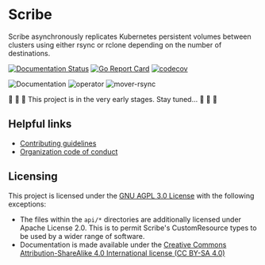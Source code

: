 # Scribe

Scribe asynchronously replicates Kubernetes persistent volumes between clusters using either rsync or rclone depending on the number of destinations.

[![Documentation
Status](https://readthedocs.org/projects/scribe-replication/badge/?version=latest)](https://scribe-replication.readthedocs.io/en/latest/?badge=latest)
[![Go Report
Card](https://goreportcard.com/badge/github.com/backube/scribe)](https://goreportcard.com/report/github.com/backube/scribe)
[![codecov](https://codecov.io/gh/backube/scribe/branch/master/graph/badge.svg)](https://codecov.io/gh/backube/scribe)

![Documentation](https://github.com/backube/scribe/workflows/Documentation/badge.svg)
![operator](https://github.com/backube/scribe/workflows/operator/badge.svg)
![mover-rsync](https://github.com/backube/scribe/workflows/mover-rsync/badge.svg)

:construction: :construction: :construction:
This project is in the very early stages. Stay tuned...
:construction: :construction: :construction:

## Helpful links

- [Contributing guidelines](https://github.com/backube/.github/blob/master/CONTRIBUTING.md)
- [Organization code of conduct](https://github.com/backube/.github/blob/master/CODE_OF_CONDUCT.md)

## Licensing

This project is licensed under the [GNU AGPL 3.0 License](LICENSE) with the following
exceptions:

- The files within the `api/*` directories are additionally licensed under
  Apache License 2.0. This is to permit Scribe's CustomResource types to be used
  by a wider range of software.
- Documentation is made available under the [Creative Commons
  Attribution-ShareAlike 4.0 International license (CC BY-SA
  4.0)](https://creativecommons.org/licenses/by-sa/4.0/)
